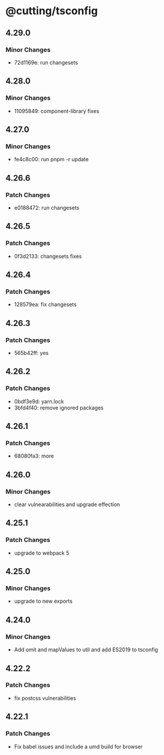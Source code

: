 # @cutting/tsconfig

## 4.29.0

### Minor Changes

- 72d1169e: run changesets

## 4.28.0

### Minor Changes

- 11095849: component-library fixes

## 4.27.0

### Minor Changes

- fe4c8c00: run pnpm -r update

## 4.26.6

### Patch Changes

- e0188472: run changesets

## 4.26.5

### Patch Changes

- 0f3d2133: changesets fixes

## 4.26.4

### Patch Changes

- 128579ea: fix changesets

## 4.26.3

### Patch Changes

- 565b42ff: yes

## 4.26.2

### Patch Changes

- 0bdf3e9d: yarn.lock
- 3bfd4f40: remove ignored packages

## 4.26.1

### Patch Changes

- 68080fa3: more

## 4.26.0

### Minor Changes

- clear vulnearabilities and upgrade effection

## 4.25.1

### Patch Changes

- upgrade to webpack 5

## 4.25.0

### Minor Changes

- upgrade to new exports

## 4.24.0

### Minor Changes

- Add omit and mapValues to util and add ES2019 to tsconfig

## 4.22.2

### Patch Changes

- fix postcss vulnerabilities

## 4.22.1

### Patch Changes

- Fix babel issues and include a umd build for browser
